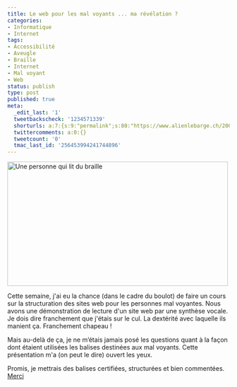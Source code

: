 ```yaml
---
title: Le web pour les mal voyants ... ma révélation ?
categories:
- Informatique
- Internet
tags:
- Accessibilité
- Aveugle
- Braille
- Internet
- Mal voyant
- Web
status: publish
type: post
published: true
meta:
  _edit_last: '1'
  tweetbackscheck: '1234571339'
  shorturls: a:7:{s:9:"permalink";s:80:"https://www.alienlebarge.ch/2009/01/23/le-web-pour-les-mal-voyants-ma-revelation/";s:7:"tinyurl";s:25:"https://tinyurl.com/azutlo";s:4:"isgd";s:17:"https://is.gd/ikSi";s:5:"bitly";s:19:"https://bit.ly/12FAh";s:5:"snipr";s:22:"https://snipr.com/ba3fc";s:5:"snurl";s:22:"https://snurl.com/ba3fc";s:7:"snipurl";s:24:"https://snipurl.com/ba3fc";}
  twittercomments: a:0:{}
  tweetcount: '0'
  tmac_last_id: '256453994241744896'
---
```

<img class="size-full wp-image-992" title="Braille" src="https://dlgjp9x71cipk.cloudfront.net/2009/01/braille.png" alt="Une personne qui lit du braille" width="500" height="281" />

Cette semaine, j'ai eu la chance (dans le cadre du boulot) de faire un cours sur la structuration des sites web pour les personnes mal voyantes. Nous avons une démonstration de lecture d'un site web par une synthèse vocale. Je dois dire franchement que j'étais sur le cul. La dextérité avec laquelle ils manient ça. Franchement chapeau !

Mais au-delà de ça, je ne m’étais jamais posé les questions quant à la façon dont étaient utilisées les balises destinées aux mal voyants. Cette présentation m'a (on peut le dire) ouvert les yeux.

Promis, je mettrais des balises certifiées, structurées et bien commentées. <a title="Le blog de Cédric Fardel" href="https://www.cfardel.net/blog/">Merci</a>
